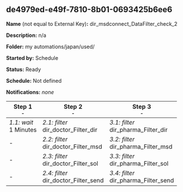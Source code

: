 ## de4979ed-e49f-7810-8b01-0693425b6ee6

**Name** (not equal to External Key)**:** dir_msdconnect_DataFilter_check_2

**Description:** n/a

**Folder:** my automations/japan/used/

**Started by:** Schedule

**Status:** Ready

**Schedule:** Not defined

**Notifications:** _none_


| Step 1<br>_<small>-</small>_ | Step 2<br>_<small>-</small>_ | Step 3<br>_<small>-</small>_ |
| --- | --- | --- |
| _1.1: wait_<br>1 Minutes | _2.1: filter_<br>dir_doctor_Filter_dir | _3.1: filter_<br>dir_pharma_Filter_dir |
| - | _2.2: filter_<br>dir_doctor_Filter_msd | _3.2: filter_<br>dir_pharma_Filter_msd |
| - | _2.3: filter_<br>dir_doctor_Filter_sol | _3.3: filter_<br>dir_pharma_Filter_sol |
| - | _2.4: filter_<br>dir_doctor_Filter_send | _3.4: filter_<br>dir_pharma_Filter_send |
